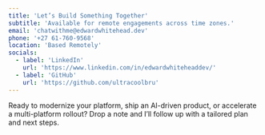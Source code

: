 ```yaml
---
title: 'Let’s Build Something Together'
subtitle: 'Available for remote engagements across time zones.'
email: 'chatwithme@edwardwhitehead.dev'
phone: '+27 61-760-9568'
location: 'Based Remotely'
socials:
  - label: 'LinkedIn'
    url: 'https://www.linkedin.com/in/edwardwhiteheaddev/'
  - label: 'GitHub'
    url: 'https://github.com/ultracoolbru'
---
```


Ready to modernize your platform, ship an AI-driven product, or accelerate a multi-platform rollout? Drop a note and I’ll follow up with a tailored plan and next steps.
